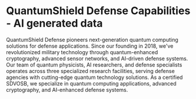 # QuantumShield Defense Capabilities - AI generated data

QuantumShield Defense pioneers next-generation quantum computing solutions for defense applications. Since our founding in 2018, we've revolutionized military technology through quantum-enhanced cryptography, advanced sensor networks, and AI-driven defense systems. Our team of quantum physicists, AI researchers, and defense specialists operates across three specialized research facilities, serving defense agencies with cutting-edge quantum technology solutions. As a certified SDVOSB, we specialize in quantum computing applications, advanced cryptography, and AI-enhanced defense systems.

